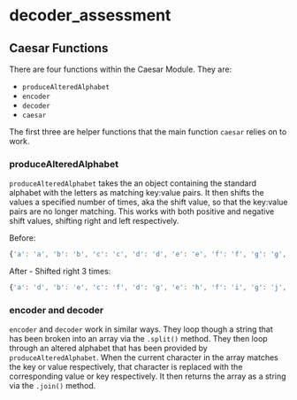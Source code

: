 # decoder_assessment

## Caesar Functions

There are four functions within the Caesar Module. They are:

 - `produceAlteredAlphabet`
 - `encoder`
 - `decoder`
 - `caesar`

 The first three are helper functions that the main function `caesar` relies on to work.

 ### produceAlteredAlphabet

`produceAlteredAlphabet` takes the an object containing the standard alphabet with the letters as matching key:value pairs. It then shifts the values a specified number of times, aka the shift value, so that the key:value pairs are no longer matching. This works with both positive and negative shift values, shifting right and left respectively.

Before:
```javascript
{'a': 'a', 'b': 'b', 'c': 'c', 'd': 'd', 'e': 'e', 'f': 'f', 'g': 'g', 'h': 'h', 'i': 'i', 'j': 'j', 'k': 'k', 'l': 'l', 'm': 'm', 'n': 'n', 'o': 'o', 'p': 'p', 'q': 'q', 'r': 'r', 's': 's', 't': 't', 'u': 'u', 'v': 'v', 'w': 'w', 'x': 'x', 'y': 'y', 'z': 'z'}
```

After - Shifted right 3 times:
```javascript
{'a': 'd', 'b': 'e', 'c': 'f', 'd': 'g', 'e': 'h', 'f': 'i', 'g': 'j', 'h': 'k', 'i': 'l', 'j': 'm', 'k': 'n', 'l': 'o', 'm': 'p', 'n': 'q', 'o': 'r', 'p': 's', 'q': 't', 'r': 'u', 's': 'v', 't': 'w', 'u': 'x', 'v': 'y', 'w': 'z', 'x': 'a', 'y': 'b', 'z': 'c'}
```

### encoder and decoder

`encoder` and `decoder` work in similar ways. They loop though a string that has been broken into an array via the `.split()` method. They then loop through an altered alphabet that has been provided by `produceAlteredAlphabet`. When the current character in the array matches the key or value respectively, that character is replaced with the corresponding value or key respectively. It then returns the array as a string via the `.join()` method.